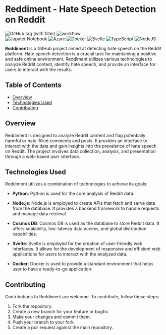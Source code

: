 # Reddiment - Hate Speech Detection on Reddit

![GitHub tag (with filter)](https://img.shields.io/github/v/tag/brataccas99/reddiment)
![workflow](https://github.com/brataccas99/sentiReddy/actions/workflows/ci.yml/badge.svg)<br>
![Jupyter Notebook](https://img.shields.io/badge/jupyter-%23FA0F00.svg?style=for-the-badge&logo=jupyter&logoColor=white)
![Azure](https://img.shields.io/badge/azure-%230072C6.svg?style=for-the-badge&logo=microsoftazure&logoColor=white)
![Docker](https://img.shields.io/badge/docker-%230db7ed.svg?style=for-the-badge&logo=docker&logoColor=white)
![Svelte](https://img.shields.io/badge/svelte-%23f1413d.svg?style=for-the-badge&logo=svelte&logoColor=white)
![TypeScript](https://img.shields.io/badge/typescript-%23007ACC.svg?style=for-the-badge&logo=typescript&logoColor=white)
![NodeJS](https://img.shields.io/badge/node.js-6DA55F?style=for-the-badge&logo=node.js&logoColor=white)

**Reddiment** is a GitHub project aimed at detecting hate speech on the Reddit platform. Hate speech detection is a crucial task for maintaining a positive and safe online environment. Reddiment utilizes various technologies to analyze Reddit content, identify hate speech, and provide an interface for users to interact with the results.

## Table of Contents

- [Overview](#overview)
- [Technologies Used](#technologies-used)
- [Contributing](#contributing)

## Overview

Reddiment is designed to analyze Reddit content and flag potentially harmful or hate-filled comments and posts. It provides an interface to interact with the data and gain insights into the prevalence of hate speech on Reddit. The project involves data collection, analysis, and presentation through a web-based user interface.

## Technologies Used

Reddiment utilizes a combination of technologies to achieve its goals:

- **Python**: Python is used for the core analysis of Reddit data.

- **Node.js**: Node.js is employed to create APIs that fetch and serve data from the database. It provides a backend framework to handle requests and manage data retrieval.

- **Cosmos DB**: Cosmos DB is used as the database to store Reddit data. It offers scalability, low-latency data access, and global distribution capabilities.

- **Svelte**: Svelte is employed for the creation of user-friendly web interfaces. It allows for the development of responsive and efficient web applications for users to interact with the analyzed data.

- **Docker**: Docker is used to provide a standard environment that helps user to have a ready-to-go application.

## Contributing

Contributions to Reddiment are welcome. To contribute, follow these steps:

1. Fork the repository.
2. Create a new branch for your feature or bugfix.
3. Make your changes and commit them.
4. Push your branch to your fork.
5. Create a pull request against the main repository.
